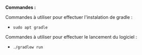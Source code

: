 **Commandes :**

Commandes à utiliser pour effectuer l'instalation de gradle :
-     sudo apt gradle

Commandes à utiliser pour effectuer le lancement du logiciel :

-     ./gradlew run